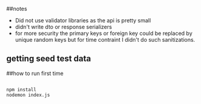 ##notes

* Did not use validator libraries as the api is pretty small
* didn't write dto or response serializers
* for more security the primary keys or foreign key could be replaced by unique random keys but for time contraint I didn't do such sanitizations.


## getting seed test data

##how to run first time

```

npm install
nodemon index.js

```
